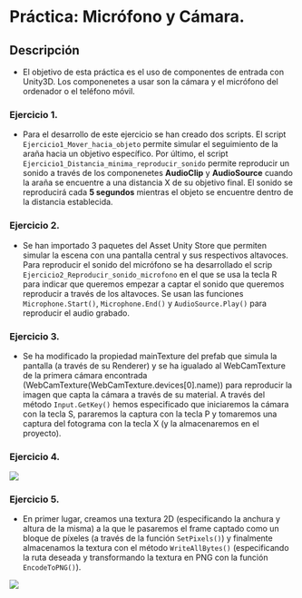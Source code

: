 # Práctica: Micrófono y Cámara.
## Descripción

- El objetivo de esta práctica es el uso de componentes de entrada con Unity3D. Los componenetes a usar son la cámara y el micrófono del ordenador o el teléfono móvil.

### Ejercicio 1.

- Para el desarrollo de este ejercicio se han creado dos scripts. El script `Ejercicio1_Mover_hacia_objeto` permite simular el seguimiento de la araña hacia un objetivo específico. Por último, el script `Ejercicio1_Distancia_minima_reproducir_sonido` permite reproducir un sonido a través de los componenetes **AudioClip** y **AudioSource** cuando la araña se encuentre a una distancia X de su objetivo final. El sonido se reproducirá cada **5 segundos** mientras el objeto se encuentre dentro de la distancia establecida.

### Ejercicio 2.

- Se han importado 3 paquetes del Asset Unity Store que permiten simular la escena con una pantalla central y sus respectivos altavoces. Para reproducir el sonido del micrófono se ha desarrollado el scrip `Ejercicio2_Reproducir_sonido_microfono` en el que se usa la tecla R para indicar que queremos empezar a captar el sonido que queremos reproducir a través de los altavoces. Se usan las funciones `Microphone.Start()`, `Microphone.End()` y `AudioSource.Play()` para reproducir el audio grabado.

### Ejercicio 3.

- Se ha modificado la propiedad mainTexture del prefab que simula la pantalla (a través de su Renderer) y se ha igualado al WebCamTexture de la primera cámara encontrada (WebCamTexture(WebCamTexture.devices[0].name)) para reproducir la imagen que capta la cámara a través de su material. A través del método `Input.GetKey()` hemos especificado que iniciaremos la cámara con la tecla S, pararemos la captura con la tecla P y tomaremos una captura del fotograma con la tecla X (y la almacenaremos en el proyecto).

### Ejercicio 4.

![](./samples/Camara_seleccionada.png)

### Ejercicio 5.

- En primer lugar, creamos una textura 2D (especificando la anchura y altura de la misma) a la que le pasaremos el frame captado como un bloque de píxeles (a través de la función `SetPixels()`) y finalmente almacenamos la textura con el método `WriteAllBytes()` (especificando la ruta deseada y transformando la textura en PNG con la función `EncodeToPNG()`).

![](./samples/Snapshots.png)